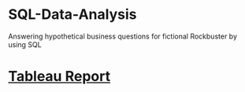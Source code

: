 # SQL-Data-Analysis
Answering hypothetical business questions for fictional Rockbuster by using SQL

# [Tableau Report](https://public.tableau.com/app/profile/gavin.l4103/viz/Task3_10_16482305470960/ROCKBUSTERSTORY)

